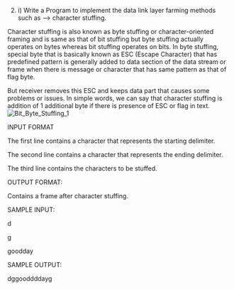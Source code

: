 2. i) Write a Program to implement the data link layer farming methods such as --> character stuffing.

Character stuffing is also known as byte stuffing or character-oriented framing and is same as that of bit stuffing but byte stuffing actually operates on bytes whereas bit stuffing operates on bits. In byte stuffing, special byte that is basically known as ESC (Escape Character) that has predefined pattern is generally added to data section of the data stream or frame when there is message or character that has same pattern as that of flag byte.

But receiver removes this ESC and keeps data part that causes some problems or issues. In simple words, we can say that character stuffing is addition of 1 additional byte if there is presence of ESC or flag in text.
  ![Bit_Byte_Stuffing_1](https://user-images.githubusercontent.com/83952736/185725016-1701152f-c03f-4a1d-a14d-b16ea587ea56.jpg)

INPUT FORMAT

The first line contains a character that represents the starting delimiter.

The second line contains a character that represents the ending delimiter.

The third line contains the characters to be stuffed.   


OUTPUT FORMAT:

Contains a frame after character stuffing.

SAMPLE INPUT:

d

g

goodday



SAMPLE OUTPUT: 

dggooddddayg
